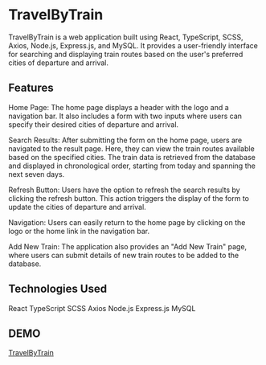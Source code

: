 # TravelByTrain
TravelByTrain is a web application built using React, TypeScript, SCSS, Axios, Node.js, Express.js, and MySQL. It provides a user-friendly interface for searching and displaying train routes based on the user's preferred cities of departure and arrival.

## Features
Home Page: The home page displays a header with the logo and a navigation bar. It also includes a form with two inputs where users can specify their desired cities of departure and arrival.

Search Results: After submitting the form on the home page, users are navigated to the result page. Here, they can view the train routes available based on the specified cities. The train data is retrieved from the database and displayed in chronological order, starting from today and spanning the next seven days.

Refresh Button: Users have the option to refresh the search results by clicking the refresh button. This action triggers the display of the form to update the cities of departure and arrival.

Navigation: Users can easily return to the home page by clicking on the logo or the home link in the navigation bar.

Add New Train: The application also provides an "Add New Train" page, where users can submit details of new train routes to be added to the database.

## Technologies Used
React
TypeScript
SCSS
Axios
Node.js
Express.js
MySQL

## DEMO
[TravelByTrain](https://stepan-ts.github.io/TrainsApp_client/)
